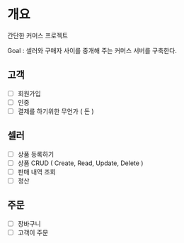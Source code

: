 # 개요
간단한 커머스 프로젝트

Goal : 셀러와 구매자 사이를 중개해 주는 커머스 서버를 구축한다.

## 고객
- [ ] 회원가입
- [ ] 인중
- [ ] 결제를 하기위한 무언가 ( 돈 )

## 셀러
- [ ] 상품 등록하기
- [ ] 상품 CRUD ( Create, Read, Update, Delete )
- [ ] 판매 내역 조회
- [ ] 정산

## 주문
- [ ] 장바구니
- [ ] 고객이 주문
